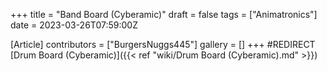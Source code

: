 +++
title = "Band Board (Cyberamic)"
draft = false
tags = ["Animatronics"]
date = 2023-03-26T07:59:00Z

[Article]
contributors = ["BurgersNuggs445"]
gallery = []
+++
#REDIRECT [Drum Board (Cyberamic)]({{< ref "wiki/Drum Board (Cyberamic).md" >}})